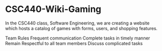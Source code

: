 # CSC440-Wiki-Gaming
In the CSC440 class, Software Engineering, we are creating a website which hosts a catalog of games with forms, users, and shopping features.

Team Rules
  Frequent communication
  Complete tasks in timely manner
  Remain Respectful to all team members
  Discuss complicated tasks
